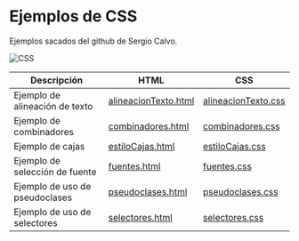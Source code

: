 # Ejemplos de CSS
Ejemplos sacados del github de Sergio Calvo.

![CSS](https://upload.wikimedia.org/wikipedia/commons/d/d5/CSS3_logo_and_wordmark.svg "Logo de CSS")

| **Descripción**  | **HTML** | **CSS** |
| ------------- | ------------- | -------- |
| Ejemplo de alineación de texto | [alineacionTexto.html](https://github.com/danieldelgadoagilcentros/EjemplosCSS/blob/main/alineacionTexto.html) | [alineacionTexto.css](https://github.com/danieldelgadoagilcentros/EjemplosCSS/blob/main/alineacionTexto.css) |
| Ejemplo de combinadores | [combinadores.html](https://github.com/danieldelgadoagilcentros/EjemplosCSS/blob/main/combinadores.html) | [combinadores.css](https://github.com/danieldelgadoagilcentros/EjemplosCSS/blob/main/combinadores.css) |
| Ejemplo de cajas | [estiloCajas.html](https://github.com/danieldelgadoagilcentros/EjemplosCSS/blob/main/estiloCajas.html) | [estiloCajas.css](https://github.com/danieldelgadoagilcentros/EjemplosCSS/blob/main/estiloCajas.css) |
| Ejemplo de selección de fuente | [fuentes.html](https://github.com/danieldelgadoagilcentros/EjemplosCSS/blob/main/fuentes.html) | [fuentes.css](https://github.com/danieldelgadoagilcentros/EjemplosCSS/blob/main/fuentes.css) |
| Ejemplo de uso de pseudoclases | [pseudoclases.html](https://github.com/danieldelgadoagilcentros/EjemplosCSS/blob/main/pseudoclases.html) | [pseudoclases.css](https://github.com/danieldelgadoagilcentros/EjemplosCSS/blob/main/pseudoclases.css) |
| Ejemplo de uso de selectores | [selectores.html](https://github.com/danieldelgadoagilcentros/EjemplosCSS/blob/main/selectores.html) | [selectores.css](https://github.com/danieldelgadoagilcentros/EjemplosCSS/blob/main/selectores.css) |

